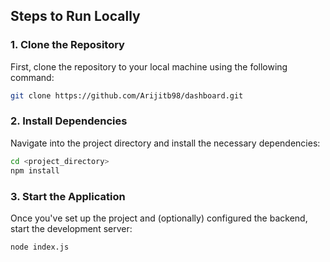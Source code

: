 ## Steps to Run Locally

### 1. Clone the Repository

First, clone the repository to your local machine using the following command:

```bash
git clone https://github.com/Arijitb98/dashboard.git
```

### 2. Install Dependencies

Navigate into the project directory and install the necessary dependencies:

```bash
cd <project_directory>
npm install
```

### 3. Start the Application

Once you've set up the project and (optionally) configured the backend, start the development server:

```bash
node index.js
```
